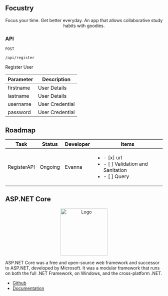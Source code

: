 ## Focustry

<p align="center">Focus your time. Get better everyday. An app that allows collaborative study habits with goodies.</p>

### API

`POST`
```
/api/register
```
<p>Register User</p>

| Parameter | Description |
| --------- | ----------- |
| firstname | User Details | 
| lastname | User Details | 
| username | User Credential | 
| password | User Credential | 

## Roadmap

| Task    | Status | Developer  | Items    | 
| ------- | ------ | ---------- | -------- |
| RegisterAPI | Ongoing | Evanna | <ul><li>- [x] url</li><li>- [ ] Validation and Sanitation</li><li>- [ ] Query</li></ul> |

## ASP.NET Core

<p align="center"><img src="https://i.imgur.com/dzHmxlz.png" width="150px" height="auto" alt="Logo"></a></p>

ASP.NET Core was a free and open-source web framework and successor to ASP.NET, developed by Microsoft. It was a modular framework that runs on both the full .NET Framework, on Windows, and the cross-platform .NET.

* [Github](https://github.com/dotnet/aspnetcore)
* [Documentation](https://learn.microsoft.com/en-us/aspnet/core/)
